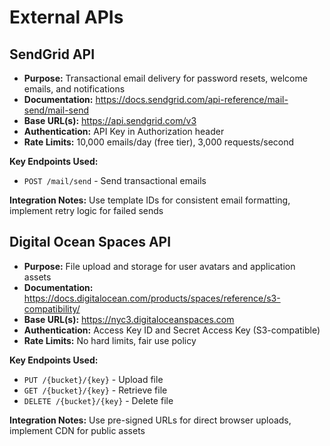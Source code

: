 # External APIs

## SendGrid API
- **Purpose:** Transactional email delivery for password resets, welcome emails, and notifications
- **Documentation:** https://docs.sendgrid.com/api-reference/mail-send/mail-send
- **Base URL(s):** https://api.sendgrid.com/v3
- **Authentication:** API Key in Authorization header
- **Rate Limits:** 10,000 emails/day (free tier), 3,000 requests/second

**Key Endpoints Used:**
- `POST /mail/send` - Send transactional emails

**Integration Notes:** Use template IDs for consistent email formatting, implement retry logic for failed sends

## Digital Ocean Spaces API
- **Purpose:** File upload and storage for user avatars and application assets
- **Documentation:** https://docs.digitalocean.com/products/spaces/reference/s3-compatibility/
- **Base URL(s):** https://nyc3.digitaloceanspaces.com
- **Authentication:** Access Key ID and Secret Access Key (S3-compatible)
- **Rate Limits:** No hard limits, fair use policy

**Key Endpoints Used:**
- `PUT /{bucket}/{key}` - Upload file
- `GET /{bucket}/{key}` - Retrieve file
- `DELETE /{bucket}/{key}` - Delete file

**Integration Notes:** Use pre-signed URLs for direct browser uploads, implement CDN for public assets
